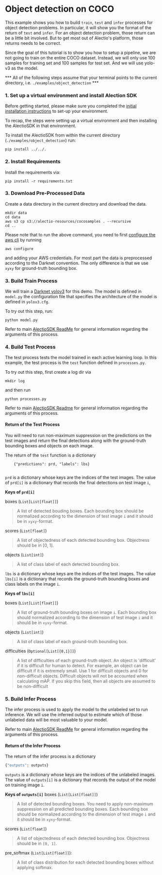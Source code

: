 # Object detection on COCO

This example shows you how to build `train`, `test` and `infer` processes
for object detection problems. In particular, it will show you the format
of the return of `test` and `infer`. For an object detection problem, those
return can be a little bit involved. But to get most out of Alectio's platform,
those returns needs to be correct. 

Since the goal of this tutorial is to show you how to setup a pipeline, 
we are not going to train on the entire COCO dataset. Instead, we will 
only use 100 samples for training set and 100 samples for test set. 
And we will use yolo-v3 as the model.

*** All of the following steps assume that your terminal points to the current directory, i.e. `./examples/object_detection` *** 

### 1. Set up a virtual environment and install Alection SDK
Before getting started, please make sure you completed the [initial installation instructions](../../README.md) to set-up your environment. 

To recap, the steps were setting up a virtual environment and then installing the AlectioSDK in that environment. 

To install the AlectioSDK from within the current directory (`./examples/object_detection`) run:

```
pip install ../../.
```

### 2. Install Requirements

Install the requirements via:
```
pip install -r requirements.txt
```

### 3. Download Pre-Processed Data
Create a data directory in the current directory and download the data.

```
mkdir data
cd data
aws s3 cp s3://alectio-resources/cocosamples . --recursive
cd .. 
```

Please note that to run the above command, you need to first [configure the aws cli](https://docs.aws.amazon.com/cli/latest/userguide/cli-chap-configure.html) by running
```
aws configure
```
and adding your AWS credentials. For most part the data is preprocessed according to the Darknet convention. The only difference is that we use `xyxy` for ground-truth bounding box. 

### 3. Build Train Process
We will train a [Darknet yolov3](https://pjreddie.com/media/files/papers/YOLOv3.pdf) for
this demo. The model is defined in `model.py` the configuration file that specifies the
architecture of the model is defined in `yolov3.cfg`.

To try out this step, run:

```
python model.py
```

Refer to main [AlectioSDK ReadMe](../../README.md) for general information regarding the 
arguments of this process.

### 4. Build Test Process
The test process tests the model trained in each active learning loop.
In this example, the test process is the `test` function defined 
in `processes.py`. 

To try out this step, first create a log dir via

```
mkdir log
```
and then run

```
python processes.py
```

Refer to main [AlectioSDK Readme](../../README.md) for general information regarding the 
arguments of this process.

#### Return of the Test Process 
You will need to run non-maximum suppression on the predictions on the test images and return 
the final detections along with the ground-truth bounding boxes and objects
on each image. 

The return of the `test` function is a dictionary 
```
    {"predictions": prd, "labels": lbs}
    
```

`prd` is a dictionary whose keys are the indices of the test 
images. The value of `prd[i]` is a dictionary that records the final
detections on test image `i`,

**Keys of `prd[i]`**

boxes (`List[List[float]]`)
>  A list of detected bouding boxes. 
    Each bounding box should be normalized according 
    to the dimension of test image `i` and it 
    should be in `xyxy`-format.
  
scores (`List[float]`)
> A list of objectedness of each detected
   bounding box. Objectness should be in \[0, 1\].

objects (`List[int]`)
> A list of class label of each detected 
    bounding box. 


`lbs` is a dictionary whose keys are the indices of the test images. 
The value `lbs[i]` is a dictionary that records the ground-truth bounding 
boxes and class labels on the image `i`.

**Keys of `lbs[i]`**

boxes (`List[List[float]]`)
> A list of ground-truth bounding boxes on image `i`.
    Each bounding box should normalized according to the dimension
    of test image `i` and it should be in `xyxy`-format.
 
objects (`List[int]`)
> A list of class label of each ground-truth bounding box.

difficulties (`Optional[List[{0,1}]]`)
> A list of difficulties of each ground-truth object. 
   An object is 'difficult' if it is difficult for human to detect. 
   For example, an object can be difficult if it is extremely small. 
   Use 1 for difficult objects and 0 for non-difficult objects.
   Difficult objects will not be accounted when calculating mAP.
   If you skip this field, then all objects are assumed to be non-difficult
  

### 5. Build Infer Process
The infer process is used to apply the model to the unlabeled set to run inference. 
We will use the inferred output to estimate which of those unlabeled data will
be most valuable to your model.

Refer to main [AlectioSDK ReadMe](../../README.md) for general information regarding the 
arguments of this process.

#### Return of the Infer Process
The return of the infer process is a dictionary
```python
{"outputs": outputs}
```

`outputs` is a dictionary whose keys are the indices of the unlabeled
images. The value of `outputs[i]` is a dictionary that records the output of
the model on training image `i`. 

**Keys of `outputs[i]`**
boxes (`List[List[float]]`)
> A list of detected bounding boxes.
    You need to apply non-maximum suppression on all predicted bounding 
    boxes. 
    Each bounding box should be normalized according 
    to the dimension of test image `i` and it 
    should be in `xyxy`-format.
  
scores (`List[float]`)
>  A list of objectedness of each detected
   bounding box. Objectness should be in `[0, 1]`.

pre_softmax (`List[List[float]]`):
> A list of class distribution for each 
    detected bounding boxes without applying softmax.



